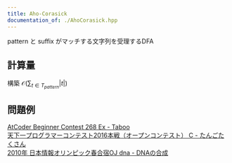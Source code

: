 ```yaml
---
title: Aho-Corasick
documentation_of: ./AhoCorasick.hpp
---
```

pattern と suffix がマッチする文字列を受理するDFA
## 計算量
構築 $\mathcal{O}(\sum_{t\in T_{pattern}}|t|)$
## 問題例
[AtCoder Beginner Contest 268 Ex - Taboo](https://atcoder.jp/contests/abc268/tasks/abc268_h) \
[天下一プログラマーコンテスト2016本戦（オープンコンテスト） C - たんごたくさん](https://atcoder.jp/contests/tenka1-2016-final-open/tasks/tenka1_2016_final_c) \
[2010年 日本情報オリンピック春合宿OJ dna - DNAの合成](https://atcoder.jp/contests/joisc2010/tasks/joisc2010_dna)
